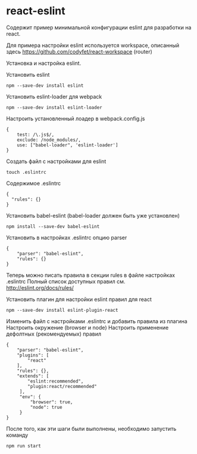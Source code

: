 # react-eslint
Содержит пример минимальной конфигурации eslint для разработки на react.

Для примера настройки eslint используется workspace, описанный здесь https://github.com/codyfet/react-workspace (router)

Установка и настройка eslint.

Установить eslint
```
npm --save-dev install eslint
```

Установить eslint-loader для webpack
```
npm --save-dev install eslint-loader
```

Настроить установленный лоадер в webpack.config.js
```
{
    test: /\.js$/,
    exclude: /node_modules/,
    use: ["babel-loader", 'eslint-loader']
}
```

Создать файл с настройками для eslint
```
touch .eslintrc
```

Содержимое .eslintrc
```
{
  "rules": {}
}
```

Установить babel-eslint (babel-loader должен быть уже установлен)
```
npm install --save-dev babel-eslint
```

Установить в настройках .eslintrc опцию parser
```
{
    "parser": "babel-eslint",
    "rules": {}
}
```

Теперь можно писать правила в секции rules в файле настройках .eslintrc
Полный список доступных правил см. http://eslint.org/docs/rules/

Установить плагин для настройки eslint правил для react
```
npm --save-dev install eslint-plugin-react
```

Изменить файл с настройками .eslintrc и добавить правила из плагина
Настроить окружение (browser и node)
Настроить применение дефолтных (рекомендуемых) правил 
```
{
    "parser": "babel-eslint",
    "plugins": [
        "react"
    ],
    "rules": {},
    "extends": [
        "eslint:recommended",
        "plugin:react/recommended"
     ],
     "env": {
         "browser": true,
         "node": true
     }
}
```

После того, как эти шаги были выполнены, необходимо запустить команду
```
npm run start
```
